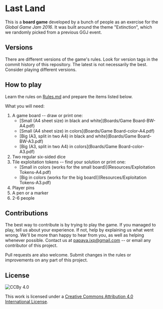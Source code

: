 Last Land
========

This is a **board game** developed by a bunch of people as an exercise for the *Global Game Jam 2016*. 
It was built around the theme "Extinction", which we randomly picked from a previous GGJ event.

Versions
------------
There are different versions of the game's rules. Look for version tags in the commit history of this repository. The latest is not necessarily the best. Consider playing different versions.

How to play
-----------------
Learn the rules on [Rules.md](Rules.md) and prepare the items listed below.

What you will need:

1. A game board -- draw or print one:
    - [Small (A4 sheet size) in black and white](Boards/Game Board-BW-A4.pdf) 
    - [Small (A4 sheet size) in colors](Boards/Game Board-color-A4.pdf) 
    - [Big (A3, split in two A4) in black and white](Boards/Game Board-BW-A3.pdf)
    - [Big (A3, split in two A4) in colors](Boards/Game Board-color-A3.pdf)
2. Two regular six-sided dice
3. Tile exploitation tokens -- find your solution or print one:
    - [Small in colors (works for the small board)](Resources/Exploitation Tokens-A4.pdf)
    - [Big in colors (works for the big board)](Resources/Exploitation Tokens-A3.pdf) 
4. Player pins
5. A pen or a marker
6. 2-6 people

Contributions
------------------
The best way to contribute is by trying to play the game. If you managed to play, tell us about your experience. If not, help by explaining us what went wrong. We'll be more than happy to hear from you, as well as helping whenever possible. Contact us at papaya.ixp@gmail.com -- or email any contributor of this project.

Pull requests are also welcome. Submit changes in the rules or improvements on any part of this project.

License
----------
![CCBy 4.0](https://i.creativecommons.org/l/by/4.0/88x31.png)

This work is licensed under a [Creative Commons Attribution 4.0 International License](http://creativecommons.org/licenses/by/4.0/).
